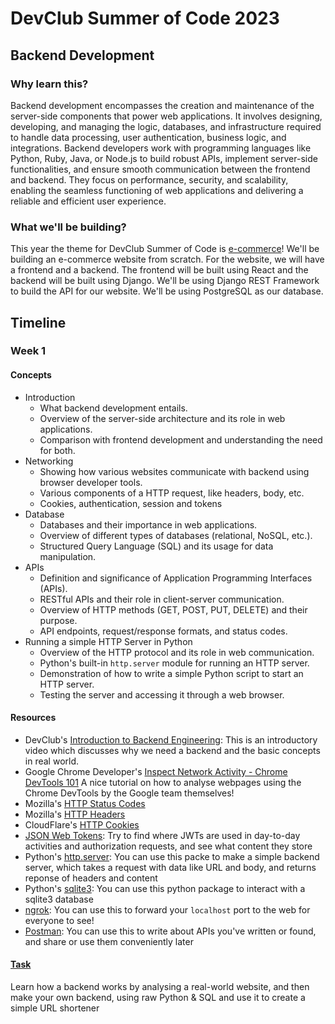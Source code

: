 # DevClub Summer of Code 2023

## Backend Development

### Why learn this?
Backend development encompasses the creation and maintenance of the server-side components that power web applications. It involves designing, developing, and managing the logic, databases, and infrastructure required to handle data processing, user authentication, business logic, and integrations. Backend developers work with programming languages like Python, Ruby, Java, or Node.js to build robust APIs, implement server-side functionalities, and ensure smooth communication between the frontend and backend. They focus on performance, security, and scalability, enabling the seamless functioning of web applications and delivering a reliable and efficient user experience.

### What we'll be building?
This year the theme for DevClub Summer of Code is [e-commerce](https://github.com/devclub-iitd/summer-of-code-2023#theme-and-project)! We'll be building an e-commerce website from scratch. For the website, we will have a frontend and a backend. The frontend will be built using React and the backend will be built using Django. We'll be using Django REST Framework to build the API for our website. We'll be using PostgreSQL as our database. 
##

## Timeline
### Week 1
#### Concepts
- Introduction
    - What backend development entails.
    - Overview of the server-side architecture and its role in web applications.
    - Comparison with frontend development and understanding the need for both.
- Networking
    - Showing how various websites communicate with backend using browser developer tools.
    - Various components of a HTTP request, like headers, body, etc.
    - Cookies, authentication, session and tokens
- Database
    - Databases and their importance in web applications.
    - Overview of different types of databases (relational, NoSQL, etc.).
    - Structured Query Language (SQL) and its usage for data manipulation.
- APIs
    - Definition and significance of Application Programming Interfaces (APIs).
    - RESTful APIs and their role in client-server communication.
    - Overview of HTTP methods (GET, POST, PUT, DELETE) and their purpose.
    - API endpoints, request/response formats, and status codes.
- Running a simple HTTP Server in Python
    - Overview of the HTTP protocol and its role in web communication.
    - Python's built-in `http.server` module for running an HTTP server.
    - Demonstration of how to write a simple Python script to start an HTTP server.
    - Testing the server and accessing it through a web browser.

#### Resources
- DevClub's [Introduction to Backend Engineering](https://www.youtube.com/watch?v=T4o1oxfz02w): This is an introductory video which discusses why we need a backend and the basic concepts in real world.
- Google Chrome Developer's [Inspect Network Activity - Chrome DevTools 101](https://www.youtube.com/watch?v=e1gAyQuIFQo) A nice tutorial on how to analyse webpages using the Chrome DevTools by the Google team themselves!
- Mozilla's [HTTP Status Codes](https://developer.mozilla.org/en-US/docs/Web/HTTP/Status)
- Mozilla's [HTTP Headers](https://developer.mozilla.org/en-US/docs/Web/HTTP/Headers)
- CloudFlare's [HTTP Cookies](https://www.cloudflare.com/en-gb/learning/privacy/what-are-cookies/)
- [JSON Web Tokens](https://jwt.io/): Try to find where JWTs are used in day-to-day activities and authorization requests, and see what content they store
- Python's [http.server](https://docs.python.org/3/library/http.server.html): You can use this packe to make a simple backend server, which takes a request with data like URL and body, and returns reponse of headers and content
- Python's [sqlite3](https://docs.python.org/3/library/sqlite3.html): You can use this python package to interact with a sqlite3 database
- [ngrok](https://ngrok.com/): You can use this to forward your `localhost` port to the web for everyone to see!
- [Postman](https://www.postman.com/): You can use this to write about APIs you've written or found, and share or use them conveniently later

#### [Task](week1) 
Learn how a backend works by analysing a real-world website, and then make your own backend, using raw Python & SQL and use it to create a simple URL shortener
